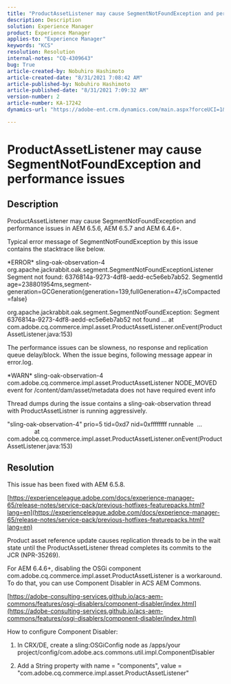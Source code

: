 ```yaml
---
title: "ProductAssetListener may cause SegmentNotFoundException and performance issues"
description: Description
solution: Experience Manager
product: Experience Manager
applies-to: "Experience Manager"
keywords: "KCS"
resolution: Resolution
internal-notes: "CQ-4309643"
bug: True
article-created-by: Nobuhiro Hashimoto
article-created-date: "8/31/2021 7:08:42 AM"
article-published-by: Nobuhiro Hashimoto
article-published-date: "8/31/2021 7:09:32 AM"
version-number: 2
article-number: KA-17242
dynamics-url: "https://adobe-ent.crm.dynamics.com/main.aspx?forceUCI=1&pagetype=entityrecord&etn=knowledgearticle&id=77a52a43-2a0a-ec11-b6e6-00224808d6b7"

---
```

# ProductAssetListener may cause SegmentNotFoundException and performance issues

## Description


ProductAssetListener may cause SegmentNotFoundException and performance issues in AEM 6.5.6, AEM 6.5.7 and AEM 6.4.6+.



Typical error message of SegmentNotFoundException by this issue contains the stacktrace like below.

\*ERROR\* sling-oak-observation-4 org.apache.jackrabbit.oak.segment.SegmentNotFoundExceptionListener
 Segment not found: 6376814a-9273-4df8-aedd-ec5e6eb7ab52. SegmentId age=238801954ms,segment-generation=GCGeneration{generation=139,fullGeneration=47,isCompacted=false}

org.apache.jackrabbit.oak.segment.SegmentNotFoundException: Segment 6376814a-9273-4df8-aedd-ec5e6eb7ab52 not found
 ...
 at com.adobe.cq.commerce.impl.asset.ProductAssetListener.onEvent(ProductAssetListener.java:153)



The performance issues can be slowness, no response and replication queue delay/block. When the issue begins, following message appear in error.log.

\*WARN\* sling-oak-observation-4 com.adobe.cq.commerce.impl.asset.ProductAssetListener NODE_MOVED event
 for /content/dam/asset/metadata does not have required event info



Thread dumps during the issue contains a sling-oak-observation thread with ProductAssetListner is running aggressively.

"sling-oak-observation-4" prio=5 tid=0xd7 nid=0xffffffff runnable 
 ...
                 at com.adobe.cq.commerce.impl.asset.ProductAssetListener.onEvent(ProductAssetListener.java:153)


## Resolution


This issue has been fixed with AEM 6.5.8.

[https://experienceleague.adobe.com/docs/experience-manager-65/release-notes/service-pack/previous-hotfixes-featurepacks.html?lang=en](https://experienceleague.adobe.com/docs/experience-manager-65/release-notes/service-pack/previous-hotfixes-featurepacks.html?lang=en)

Product asset reference update causes replication threads to be in the wait state until the ProductAssetListener thread completes its commits to the JCR (NPR-35269).



For AEM 6.4.6+, disabling the OSGi component com.adobe.cq.commerce.impl.asset.ProductAssetListener is a workaround. To do that, you can use Component Disabler in ACS AEM Commons.

[https://adobe-consulting-services.github.io/acs-aem-commons/features/osgi-disablers/component-disabler/index.html](https://adobe-consulting-services.github.io/acs-aem-commons/features/osgi-disablers/component-disabler/index.html)



How to configure Component Disabler:

1. In CRX/DE, create a sling:OSGiConfig node as /apps/your project/config/com.adobe.acs.commons.util.impl.ComponentDisabler

2. Add a String property with name = "components", value =  "com.adobe.cq.commerce.impl.asset.ProductAssetListener"
